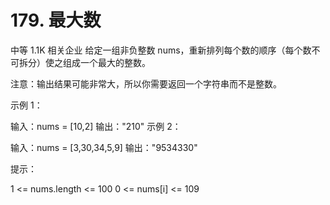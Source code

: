 # 179. 最大数
中等
1.1K
相关企业
给定一组非负整数 nums，重新排列每个数的顺序（每个数不可拆分）使之组成一个最大的整数。

注意：输出结果可能非常大，所以你需要返回一个字符串而不是整数。

 

示例 1：

输入：nums = [10,2]
输出："210"
示例 2：

输入：nums = [3,30,34,5,9]
输出："9534330"
 

提示：

1 <= nums.length <= 100
0 <= nums[i] <= 109